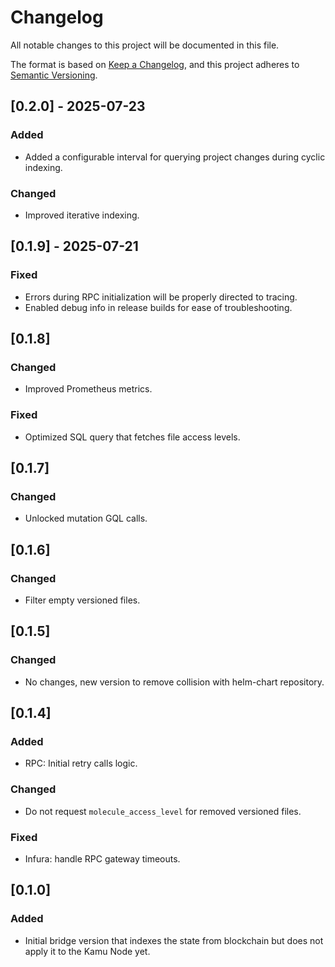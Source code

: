 # Changelog

All notable changes to this project will be documented in this file.

The format is based on [Keep a Changelog](https://keepachangelog.com/en/1.0.0/),
and this project adheres to [Semantic Versioning](https://semver.org/spec/v2.0.0.html).

<!--
Recommendation: for ease of reading, use the following order:
- Added
- Changed
- Fixed
-->

## [0.2.0] - 2025-07-23
### Added
- Added a configurable interval for querying project changes during cyclic indexing.
### Changed
- Improved iterative indexing.

## [0.1.9] - 2025-07-21
### Fixed
- Errors during RPC initialization will be properly directed to tracing.
- Enabled debug info in release builds for ease of troubleshooting.

## [0.1.8]
### Changed
- Improved Prometheus metrics.
### Fixed
- Optimized SQL query that fetches file access levels.

## [0.1.7]
### Changed
- Unlocked mutation GQL calls.

## [0.1.6]
### Changed
- Filter empty versioned files.

## [0.1.5]
### Changed
- No changes, new version to remove collision with helm-chart repository.

## [0.1.4]
### Added
- RPC: Initial retry calls logic.
### Changed
- Do not request `molecule_access_level` for removed versioned files.
### Fixed
- Infura: handle RPC gateway timeouts.

## [0.1.0]
### Added
- Initial bridge version that indexes the state from blockchain but does not apply it to the Kamu Node yet.
